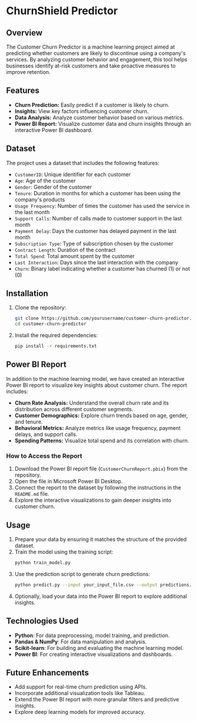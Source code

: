 # ChurnShield Predictor

## Overview
The Customer Churn Predictor is a machine learning project aimed at predicting whether customers are likely to discontinue using a company's services. By analyzing customer behavior and engagement, this tool helps businesses identify at-risk customers and take proactive measures to improve retention.

## Features
- **Churn Prediction:** Easily predict if a customer is likely to churn.
- **Insights:** View key factors influencing customer churn.
- **Data Analysis:** Analyze customer behavior based on various metrics.
- **Power BI Report:** Visualize customer data and churn insights through an interactive Power BI dashboard.

## Dataset
The project uses a dataset that includes the following features:
- `CustomerID`: Unique identifier for each customer
- `Age`: Age of the customer
- `Gender`: Gender of the customer
- `Tenure`: Duration in months for which a customer has been using the company's products
- `Usage Frequency`: Number of times the customer has used the service in the last month
- `Support Calls`: Number of calls made to customer support in the last month
- `Payment Delay`: Days the customer has delayed payment in the last month
- `Subscription Type`: Type of subscription chosen by the customer
- `Contract Length`: Duration of the contract
- `Total Spend`: Total amount spent by the customer
- `Last Interaction`: Days since the last interaction with the company
- `Churn`: Binary label indicating whether a customer has churned (1) or not (0)

## Installation
1. Clone the repository:
   ```bash
   git clone https://github.com/yourusername/customer-churn-predictor.git
   cd customer-churn-predictor
   ```
2. Install the required dependencies:
   ```bash
   pip install -r requirements.txt
   ```

## Power BI Report
In addition to the machine learning model, we have created an interactive Power BI report to visualize key insights about customer churn. The report includes:
- **Churn Rate Analysis:** Understand the overall churn rate and its distribution across different customer segments.
- **Customer Demographics:** Explore churn trends based on age, gender, and tenure.
- **Behavioral Metrics:** Analyze metrics like usage frequency, payment delays, and support calls.
- **Spending Patterns:** Visualize total spend and its correlation with churn.

### How to Access the Report
1. Download the Power BI report file (`CustomerChurnReport.pbix`) from the repository.
2. Open the file in Microsoft Power BI Desktop.
3. Connect the report to the dataset by following the instructions in the `README.md` file.
4. Explore the interactive visualizations to gain deeper insights into customer churn.

## Usage
1. Prepare your data by ensuring it matches the structure of the provided dataset.
2. Train the model using the training script:
   ```bash
   python train_model.py
   ```
3. Use the prediction script to generate churn predictions:
   ```bash
   python predict.py --input your_input_file.csv --output predictions.csv
   ```
4. Optionally, load your data into the Power BI report to explore additional insights.

## Technologies Used
- **Python**: For data preprocessing, model training, and prediction.
- **Pandas & NumPy**: For data manipulation and analysis.
- **Scikit-learn**: For building and evaluating the machine learning model.
- **Power BI**: For creating interactive visualizations and dashboards.

## Future Enhancements
- Add support for real-time churn prediction using APIs.
- Incorporate additional visualization tools like Tableau.
- Extend the Power BI report with more granular filters and predictive insights.
- Explore deep learning models for improved accuracy.




